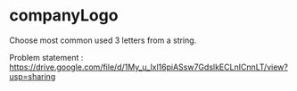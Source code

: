 # companyLogo
Choose most common used 3 letters from a string.

Problem statement : 
https://drive.google.com/file/d/1My_u_lxl16piASsw7GdslkECLnICnnLT/view?usp=sharing
